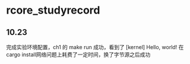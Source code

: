 # rcore_studyrecord
## 10.23
完成实验环境配置，ch1 的 make run 成功，看到了 \[kernel] Hello, world!
在cargo install网络问题上耗费了一定时间，换了字节源之后成功
